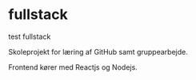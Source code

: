 # fullstack
test fullstack

Skoleprojekt for læring af GitHub samt gruppearbejde.

Frontend kører med Reactjs og Nodejs. 
